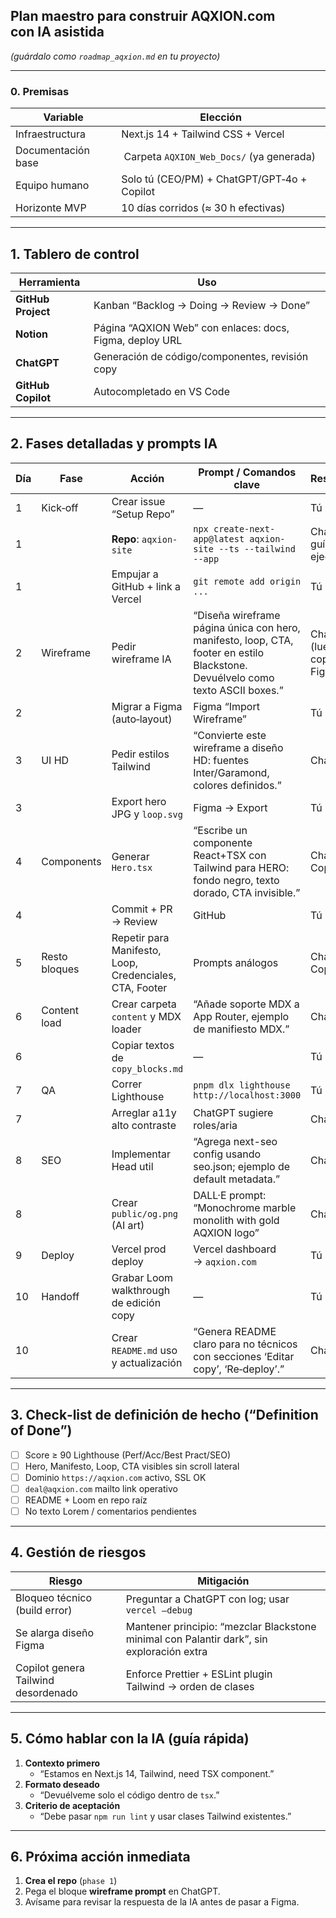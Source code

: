 ## Plan maestro para construir **AQXION.com** con IA asistida  
*(guárdalo como `roadmap_aqxion.md` en tu proyecto)*  

---

### 0. Premisas

| Variable | Elección |
|----------|----------|
| Infraestructura | Next.js 14 + Tailwind CSS + Vercel |
| Documentación base | Carpeta `AQXION_Web_Docs/` (ya generada) |
| Equipo humano | Solo tú (CEO/PM) + ChatGPT/GPT‑4o + Copilot |
| Horizonte MVP | 10 días corridos (≈ 30 h efectivas) |

---

## 1. Tablero de control

| Herramienta | Uso |
|-------------|-----|
| **GitHub Project** | Kanban “Backlog → Doing → Review → Done” |
| **Notion** | Página “AQXION Web” con enlaces: docs, Figma, deploy URL |
| **ChatGPT** | Generación de código/componentes, revisión copy |
| **GitHub Copilot** | Autocompletado en VS Code |

---

## 2. Fases detalladas y prompts IA

| Día | Fase | Acción | Prompt / Comandos clave | Responsable |
|-----|------|--------|-------------------------|-------------|
| 1 | Kick‑off | Crear issue “Setup Repo” | — | Tú |
| 1 | | **Repo**: `aqxion-site` | `npx create-next-app@latest aqxion-site --ts --tailwind --app` | ChatGPT guía → tú ejecutas |
| 1 | | Empujar a GitHub + link a Vercel | `git remote add origin ...` | Tú |
| 2 | Wireframe | Pedir wireframe IA | “Diseña wireframe página única con hero, manifesto, loop, CTA, footer en estilo Blackstone. Devuélvelo como texto ASCII boxes.” | ChatGPT (luego lo copias a Figma) |
| 2 | | Migrar a Figma (auto‑layout) | Figma “Import Wireframe” | Tú |
| 3 | UI HD | Pedir estilos Tailwind | “Convierte este wireframe a diseño HD: fuentes Inter/Garamond, colores definidos.” | ChatGPT |
| 3 | | Export hero JPG y `loop.svg` | Figma → Export | Tú |
| 4 | Components | Generar `Hero.tsx` | “Escribe un componente React+TSX con Tailwind para HERO: fondo negro, texto dorado, CTA invisible.” | ChatGPT / Copilot |
| 4 | | Commit + PR → Review | GitHub | Tú |
| 5 | Resto bloques | Repetir para Manifesto, Loop, Credenciales, CTA, Footer | Prompts análogos | ChatGPT / Copilot |
| 6 | Content load | Crear carpeta `content` y MDX loader | “Añade soporte MDX a App Router, ejemplo de manifiesto MDX.” | ChatGPT |
| 6 | | Copiar textos de `copy_blocks.md` | — | Tú |
| 7 | QA | Correr Lighthouse | `pnpm dlx lighthouse http://localhost:3000` | Tú |
| 7 | | Arreglar a11y alto contraste | ChatGPT sugiere roles/aria | ChatGPT |
| 8 | SEO | Implementar Head util | “Agrega next-seo config usando seo.json; ejemplo de default metadata.” | ChatGPT |
| 8 | | Crear `public/og.png` (AI art) | DALL·E prompt: “Monochrome marble monolith with gold AQXION logo” | ChatGPT |
| 9 | Deploy | Vercel prod deploy | Vercel dashboard → `aqxion.com` | Tú |
| 10 | Handoff | Grabar Loom walkthrough de edición copy | — | Tú |
| 10 | | Crear `README.md` uso y actualización | “Genera README claro para no técnicos con secciones ‘Editar copy’, ‘Re‑deploy’.” | ChatGPT |

---

## 3. Check‑list de definición de hecho (“Definition of Done”)

- [ ] Score ≥ 90 Lighthouse (Perf/Acc/Best Pract/SEO)  
- [ ] Hero, Manifesto, Loop, CTA visibles sin scroll lateral  
- [ ] Dominio `https://aqxion.com` activo, SSL OK  
- [ ] `deal@aqxion.com` mailto link operativo  
- [ ] README + Loom en repo raíz  
- [ ] No texto Lorem / comentarios pendientes

---

## 4. Gestión de riesgos

| Riesgo | Mitigación |
|--------|------------|
| Bloqueo técnico (build error) | Preguntar a ChatGPT con log; usar `vercel —debug` |
| Se alarga diseño Figma | Mantener principio: “mezclar Blackstone minimal con Palantir dark”, sin exploración extra |
| Copilot genera Tailwind desordenado | Enforce Prettier + ESLint plugin Tailwind → orden de clases |

---

## 5. Cómo hablar con la IA (guía rápida)

1. **Contexto primero**  
   - “Estamos en Next.js 14, Tailwind, need TSX component.”
2. **Formato deseado**  
   - “Devuélveme solo el código dentro de ```tsx```.”
3. **Criterio de aceptación**  
   - “Debe pasar `npm run lint` y usar clases Tailwind existentes.”

---

## 6. Próxima acción inmediata

1. **Crea el repo** (`phase 1`)  
2. Pega el bloque **wireframe prompt** en ChatGPT.  
3. Avísame para revisar la respuesta de la IA antes de pasar a Figma.
